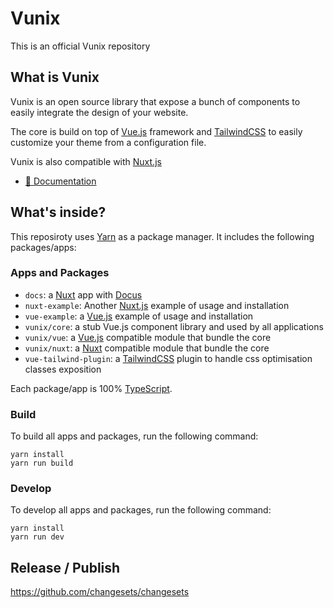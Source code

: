 # Vunix

This is an official Vunix repository

## What is Vunix

Vunix is an open source library that expose a bunch of components to easily integrate the design of your website.

The core is build on top of [Vue.js](https://vuejs.org) framework and [TailwindCSS](https://tailwindcss.com/) to easily customize your theme from a configuration file.

Vunix is also compatible with [Nuxt.js](http://nuxtjs.org)

- [📄 Documentation](https://vunix.dewib.com)

## What's inside?

This reposiroty uses [Yarn](https://classic.yarnpkg.com/) as a package manager. It includes the following packages/apps:

### Apps and Packages

- `docs`: a [Nuxt](https://nuxt.com) app with [Docus](https://docus.dev)
- `nuxt-example`: Another [Nuxt.js](http://nuxtjs.org) example of usage and installation
- `vue-example`: a [Vue.js](https://vuejs.org) example of usage and installation
- `vunix/core`: a stub Vue.js component library and used by all applications
- `vunix/vue`: a [Vue.js](https://nextjs.org) compatible module that bundle the core
- `vunix/nuxt`: a [Nuxt](http://nuxt.com) compatible module that bundle the core
- `vue-tailwind-plugin`: a [TailwindCSS](https://tailwindcss.com/) plugin to handle css optimisation classes exposition

Each package/app is 100% [TypeScript](https://www.typescriptlang.org/).

### Build

To build all apps and packages, run the following command:

```
yarn install
yarn run build
```

### Develop

To develop all apps and packages, run the following command:

```
yarn install
yarn run dev
```

## Release / Publish

https://github.com/changesets/changesets
